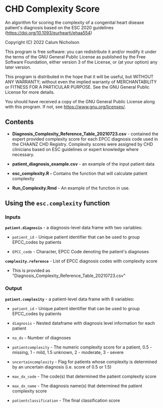 # CHD Complexity Score

An algorithm for scoring the complexity of a congenital heart disease patient's diagnosis based on the ESC 2020 guidelines (<https://doi.org/10.1093/eurheartj/ehaa554>)

Copyright (C) 2022  Calum Nicholson

This program is free software: you can redistribute it and/or modify
it under the terms of the GNU General Public License as published by
the Free Software Foundation, either version 3 of the License, or
(at your option) any later version.

This program is distributed in the hope that it will be useful,
but WITHOUT ANY WARRANTY; without even the implied warranty of
MERCHANTABILITY or FITNESS FOR A PARTICULAR PURPOSE.  See the
GNU General Public License for more details.

You should have received a copy of the GNU General Public License
along with this program.  If not, see <https://www.gnu.org/licenses/>.

## Contents

-   **Diagnosis_Complexity_Reference_Table_20210723.csv** - contained the expert provided complexity score for each EPCC diagnosis code used in the CHAANZ CHD Registry. Complexity scores were assigned by CHD clinicians based on ESC guidelines or expert knowledge where necessary.

-   **patient_diagnosis_example.csv** - an example of the input patient data

-   **esc_complexity.R -** Contains the function that will calculate patient complexity

-   **Run_Complexity.Rmd** - An example of the function in use.

## Using the `esc.complexity` function

### Inputs

**`patient.diagnosis`** - a diagnosis-level data frame with two variables:

-   `patient_id` - Unique patient identifier that can be used to group EPCC_codes by patients

-   `EPCC_code` - Character, EPCC Code denoting the patient's diagnoses

**`complexity.reference`** - List of EPCC diagnosis codes with complexity score

-   This is provided as "Diagnosis_Complexity_Reference_Table_20210723.csv"

### Output

**`patient.complexity`** - a patient-level data frame with 8 variables:

-   `patient_id` - Unique patient identifier that can be used to group EPCC_codes by patients

-   `diagnosis` - Nested dataframe with diagnosis level information for each patient

-   `no_dx` - Number of diagnoses

-   `patientcomplexity` - The numeric complexity score for a patient, 0.5 - missing, 1 - mild, 1.5 unknown, 2 - moderate, 3 - severe

-   `uncertaincomplexity` - Flag for patients whose complexity is determined by an uncertain diagnosis (i.e. score of 0.5 or 1.5)

-   `max_dx_code` - The code(s) that determined the patient complexity score

-   `max_dx_name` - The diagnosis name(s) that determined the patient complexity score

-   `patientclassification` - The final classification score

